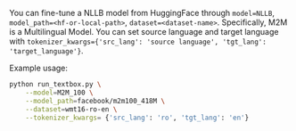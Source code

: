 You can fine-tune a NLLB model from HuggingFace through ``model=NLLB``, ``model_path=<hf-or-local-path>``, ``dataset=<dataset-name>``. Specifically, M2M is a Multilingual Model. You can set source language and target language with ``tokenizer_kwargs={'src_lang': 'source language', 'tgt_lang': 'target_language'}``.

Example usage:

```bash
python run_textbox.py \
    --model=M2M_100 \
    --model_path=facebook/m2m100_418M \
    --dataset=wmt16-ro-en \
    --tokenizer_kwargs= {'src_lang': 'ro', 'tgt_lang': 'en'}
```
